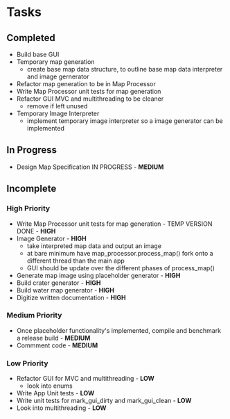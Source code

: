 # Tasks

## Completed

* Build base GUI
* Temporary map generation
    * create base map data structure, to outline base map data interpreter and image gernerator
* Refactor map generation to be in Map Processor
* Write Map Processor unit tests for map generation
* Refactor GUI MVC and multithreading to be cleaner
    * remove if left unused
* Temporary Image Interpreter
    * implement temporary image interpreter so a image generator can be implemented

## In Progress
* Design Map Specification IN PROGRESS - **MEDIUM**

## Incomplete

### High Priority
* Write Map Processor unit tests for map generation - TEMP VERSION DONE - **HIGH**
* Image Generator - **HIGH**
    * take interpreted map data and output an image
    * at bare minimum have map_processor.process_map() fork onto a different thread than the main app
    * GUI should be update over the different phases of process_map()
* Generate map image using placeholder generator - **HIGH**
* Build crater generator - **HIGH**
* Build water map generator - **HIGH**
* Digitize written documentation - **HIGH**

### Medium Priority
* Once placeholder functionality's implemented, compile and benchmark a release build - **MEDIUM**
* Commment code - **MEDIUM**

### Low Priority

* Refactor GUI for MVC and multithreading - **LOW**
    * look into enums
* Write App Unit tests - **LOW**
* Write unit tests for mark_gui_dirty and mark_gui_clean - **LOW**
* Look into multithreading - **LOW**